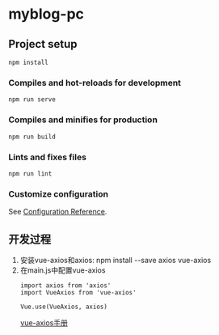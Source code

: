 # myblog-pc

## Project setup
```
npm install
```

### Compiles and hot-reloads for development
```
npm run serve
```

### Compiles and minifies for production
```
npm run build
```

### Lints and fixes files
```
npm run lint
```

### Customize configuration
See [Configuration Reference](https://cli.vuejs.org/config/).

## 开发过程
1. 安装vue-axios和axios: npm install --save axios vue-axios
2. 在main.js中配置vue-axios
    ```
    import axios from 'axios'
    import VueAxios from 'vue-axios'

    Vue.use(VueAxios, axios)
    ```
    [vue-axios手册](https://www.npmjs.com/package/vue-axios)
